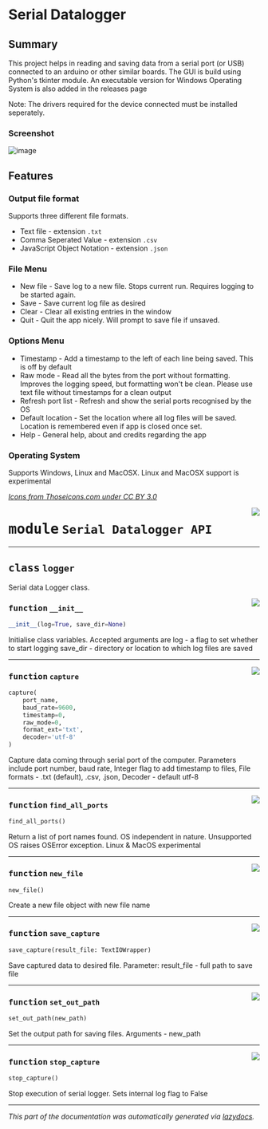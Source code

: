 # Serial Datalogger

## Summary
This project helps in reading and saving data from a serial port (or USB) connected to an arduino or other similar  boards. The GUI is build using Python's tkinter module. An executable version for Windows Operating System is also added in the releases page

Note: The drivers required for the device connected must be installed seperately.

### Screenshot

![image](https://user-images.githubusercontent.com/58716239/140685682-5c6af2dd-8583-4318-b377-0355dfd820d5.png)

## Features

### Output file format

Supports three different file formats.
* Text file - extension `.txt`
* Comma Seperated Value - extension `.csv`
* JavaScript Object Notation - extension `.json`

### File Menu

* New file - Save log to a new file. Stops current run. Requires logging to be started again.
* Save - Save current log file as desired
* Clear - Clear all existing entries in the window
* Quit - Quit the app nicely. Will prompt to save file if unsaved.

### Options Menu

* Timestamp - Add a timestamp to the left of each line being saved. This is off by default
* Raw mode - Read all the bytes from the port without formatting. Improves the logging speed, but formatting won't be clean. Please use text file without timestamps for a clean output
* Refresh port list - Refresh and show the serial ports recognised by the OS
* Default location - Set the location where all log files will be saved. Location is remembered even if app is closed once set.
* Help - General help, about and credits regarding the app

### Operating System
Supports Windows, Linux and MacOSX. Linux and MacOSX support is experimental

_[Icons from Thoseicons.com under CC BY 3.0](https://thoseicons.com/freebies/)_

<!-- markdownlint-disable -->

<a href="https://github.com/mark-IV-II/serial_datalogger/blob/v3.0.0/serlogger.py#L0"><img align="right" style="float:right;" src="https://img.shields.io/badge/-source-cccccc?style=flat-square"></a>

# <kbd>module</kbd> `Serial Datalogger API`


---

## <kbd>class</kbd> `logger`
Serial data Logger  class. 

<a href="https://github.com/mark-IV-II/serial_datalogger/blob/v3.0.0/serlogger.py#L22"><img align="right" style="float:right;" src="https://img.shields.io/badge/-source-cccccc?style=flat-square"></a>

### <kbd>function</kbd> `__init__`

```python
__init__(log=True, save_dir=None)
```

Initialise class variables. Accepted arguments are log - a flag to set whether to start logging save_dir - directory or location to which log files are saved 




---

<a href="https://github.com/mark-IV-II/serial_datalogger/blob/v3.0.0/serlogger.py#L207"><img align="right" style="float:right;" src="https://img.shields.io/badge/-source-cccccc?style=flat-square"></a>

### <kbd>function</kbd> `capture`

```python
capture(
    port_name,
    baud_rate=9600,
    timestamp=0,
    raw_mode=0,
    format_ext='txt',
    decoder='utf-8'
)
```

Capture data coming through serial port of the computer. Parameters include port number, baud rate, Integer flag to add timestamp to files, File formats - .txt (default), .csv, .json, Decoder - default utf-8 

---

<a href="https://github.com/mark-IV-II/serial_datalogger/blob/v3.0.0/serlogger.py#L163"><img align="right" style="float:right;" src="https://img.shields.io/badge/-source-cccccc?style=flat-square"></a>

### <kbd>function</kbd> `find_all_ports`

```python
find_all_ports()
```

Return a list of port names found. OS independent in nature. Unsupported OS raises OSError exception. Linux & MacOS experimental 

---

<a href="..\serlogger.py#L279"><img align="right" style="float:right;" src="https://img.shields.io/badge/-source-cccccc?style=flat-square"></a>

### <kbd>function</kbd> `new_file`

```python
new_file()
```

Create a new file object with new file name 

---

<a href="https://github.com/mark-IV-II/serial_datalogger/blob/v3.0.0/serlogger.py#L255"><img align="right" style="float:right;" src="https://img.shields.io/badge/-source-cccccc?style=flat-square"></a>

### <kbd>function</kbd> `save_capture`

```python
save_capture(result_file: TextIOWrapper)
```

Save captured data to desired file. Parameter: result_file - full path to save file 

---

<a href="https://github.com/mark-IV-II/serial_datalogger/blob/v3.0.0/serlogger.py#L155"><img align="right" style="float:right;" src="https://img.shields.io/badge/-source-cccccc?style=flat-square"></a>

### <kbd>function</kbd> `set_out_path`

```python
set_out_path(new_path)
```

Set the output path for saving files. Arguments - new_path 

---

<a href="https://github.com/mark-IV-II/serial_datalogger/blob/v3.0.0/serlogger.py#L274"><img align="right" style="float:right;" src="https://img.shields.io/badge/-source-cccccc?style=flat-square"></a>

### <kbd>function</kbd> `stop_capture`

```python
stop_capture()
```

Stop execution of serial logger. Sets internal log flag to False 




---

_This part of the documentation was automatically generated via [lazydocs](https://github.com/ml-tooling/lazydocs)._